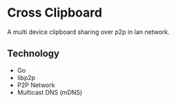 # Cross Clipboard

A multi device clipboard sharing over p2p in lan network.

## Technology

- Go
- libp2p
- P2P Network
- Multicast DNS (mDNS)
